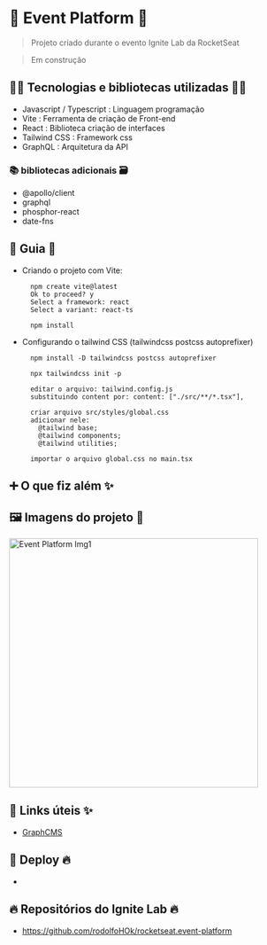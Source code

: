 # 🚀 Event Platform 🚀

> Projeto criado durante o evento Ignite Lab da RocketSeat

> Em construção

## 👨‍💻 Tecnologias e bibliotecas utilizadas 👩‍💻

- Javascript / Typescript : Linguagem programação
- Vite : Ferramenta de criação de Front-end
- React : Biblioteca criação de interfaces
- Tailwind CSS : Framework css
- GraphQL : Arquitetura da API

### 📚 bibliotecas adicionais 🗃️

- @apollo/client
- graphql
- phosphor-react
- date-fns

## 📃 Guia 📖

- Criando o projeto com Vite:

        npm create vite@latest
        Ok to proceed? y
        Select a framework: react
        Select a variant: react-ts

        npm install

- Configurando o tailwind CSS (tailwindcss postcss autoprefixer)

        npm install -D tailwindcss postcss autoprefixer

        npx tailwindcss init -p

        editar o arquivo: tailwind.config.js
        substituindo content por: content: ["./src/**/*.tsx"],

        criar arquivo src/styles/global.css
        adicionar nele:
          @tailwind base;
          @tailwind components;
          @tailwind utilities;

        importar o arquivo global.css no main.tsx

## ➕ O que fiz além ✨

## 🖼️ Imagens do projeto 👀

<img src="https://raw.githubusercontent.com/rodolfoHOk/portfolio-img/main/images/event-platform-01.png" alt="Event Platform Img1" width="450"/>

## 🔗 Links úteis ✨

- [GraphCMS](https://graphcms.com/)

## 🚀 Deploy 🔥

-

## 🔥 Repositórios do Ignite Lab 🔥

- https://github.com/rodolfoHOk/rocketseat.event-platform

